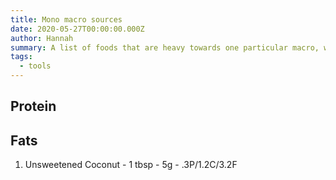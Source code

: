 ```yaml
---
title: Mono macro sources
date: 2020-05-27T00:00:00.000Z
author: Hannah
summary: A list of foods that are heavy towards one particular macro, with the focus on easy proteins and fats. 
tags:
  - tools
---
```


## Protein

## Fats

1. Unsweetened Coconut - 1 tbsp - 5g - .3P/1.2C/3.2F

